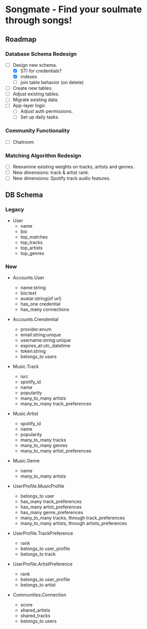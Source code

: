 # Songmate - Find your soulmate through songs!

## Roadmap

### Database Schema Redesign
- [ ] Design new schema.
  - [x] STI for credentials?
  - [x] indexes
  - [ ] join table behavior (on delete)
- [ ] Create new tables.
- [ ] Adjust existing tables.
- [ ] Migrate existing data.
- [ ] App-layer logic
  - [ ] Adjust auth permissions.
  - [ ] Set up daily tasks.

### Community Functionality
- [ ] Chatroom

### Matching Algorithm Redesign
- [ ] Reexamine existing weights on tracks, artists and genres.
- [ ] New dimensions: track & artist rank.
- [ ] New dimensions: Spotify track audio features.

## DB Schema
### Legacy
- User
  - name
  - bio
  - top_matches
  - top_tracks
  - top_artists
  - top_genres

### New
- Accounts.User
  - name:string
  - bio:text
  - avatar:string(of url)
  * has_one credential
  * has_many connections
- Accounts.Crendential
  - provider:enum
  - email:string:unique
  - username:string:unique
  - expires_at:utc_datetime
  - token:string
  * belongs_to users

- Music.Track
  - isrc
  - spotify_id
  - name
  - popularity
  * many_to_many artists
  * many_to_many track_preferences
- Music.Artist
  - spotify_id
  - name
  - popularity
  * many_to_many tracks
  * many_to_many genres
  * many_to_many artist_preferences
- Music.Genre
  - name
  - many_to_many artists

- UserProfile.MusicProfile
  * belongs_to user
  * has_many track_preferences
  * has_many artist_preferences
  * has_many genre_preferences
  * many_to_many tracks, through track_preferences
  * many_to_many artists, through artists_preferences
- UserProfile.TrackPreference
  - rank
  * belongs_to user_profile
  * belongs_to track
- UserProfile.ArtistPreference
  - rank
  * belongs_to user_profile
  * belongs_to artist

- Communities.Connection
  - score
  - shared_artists
  - shared_tracks
  * belongs_to users
